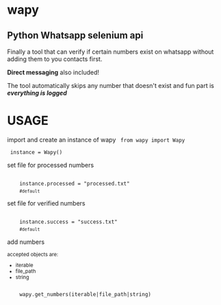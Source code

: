 # wapy
## Python Whatsapp selenium api

Finally a tool that can verify if certain numbers exist on whatsapp without adding them to you contacts first.

**Direct messaging** also included!

The tool automatically skips any number that doesn't exist and fun part is __*everything is logged*__

USAGE
=====

import and create an instance of wapy
<code>
    from wapy import Wapy <br>
    instance = Wapy()
</code>

<p>set file for processed numbers</p>
<code>
    instance.processed = "processed.txt"
    <sub>#default</sub>
</code>

<p>set file for verified numbers</p>
<code>
    instance.success = "success.txt"
    <sub>#default</sub>
</code>

<p>add numbers</p>
<sub>
    accepted objects are:
    <ul>
        <li>iterable</li>
        <li>file_path</li>
        <li>string</li>
    </ul>
</sub>
<code>
    wapy.get_numbers(iterable|file_path|string)
</code>